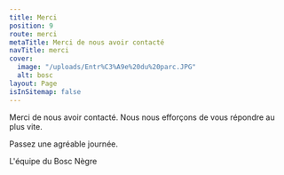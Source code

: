 ```yaml
---
title: Merci
position: 9
route: merci
metaTitle: Merci de nous avoir contacté
navTitle: merci
cover:
  image: "/uploads/Entr%C3%A9e%20du%20parc.JPG"
  alt: bosc
layout: Page
isInSitemap: false
---
```


Merci de nous avoir contacté. Nous nous efforçons de vous répondre au plus vite.

Passez une agréable journée.

L'équipe du Bosc Nègre
